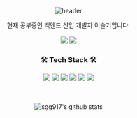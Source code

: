 <div align="center">

  ![header](https://capsule-render.vercel.app/api?type=waving&color=87CEFA&height=300&section=header&text=SeulGi%20Lee&fontSize=90&fontColor=F0F8FF)

  현재 공부중인 백엔드 신입 개발자 이슬기입니다.
  <br><br>
  <a href="mailto:sgadf2847@gmail.com"><img src="https://img.shields.io/badge/Email-EA4335?style=flat-square&logo=Gmail&logoColor=white"></a>
  <a href="https://www.notion.so/9b87a6174ea34705ad02e2d407e25296"><img src="https://img.shields.io/badge/Portfolio-000000?style=flat-square&logo=Notion&logoColor=white"></a>
  <br>
  
  <h3>🛠️ Tech Stack 🛠️</h3>
  
  <img src="https://img.shields.io/badge/Java-1E90FF?style=flat-square">
  <img src="https://img.shields.io/badge/HTML5-E34F26?style=flat-square&logo=HTML5&logoColor=white">
  <img src="https://img.shields.io/badge/CSS3-1572B6?style=flat-square&logo=CSS3&logoColor=white">
  <img src="https://img.shields.io/badge/JavaScript-F7DF1E?style=flat-square&logo=JavaScript&logoColor=white">
  <img src="https://img.shields.io/badge/Spring-6DB33F?style=flat-square&logo=Spring&logoColor=white">
  <img src="https://img.shields.io/badge/Oracle-F80000?style=flat-square&logo=Oracle&logoColor=white">
  <br><br><br>
  
  ![sgg917's github stats](https://github-readme-stats.vercel.app/api?username=sgg917&show_icons=true)

  
</div>



<!--
**sgg917/sgg917** is a ✨ _special_ ✨ repository because its `README.md` (this file) appears on your GitHub profile.

Here are some ideas to get you started:

- 🔭 I’m currently working on ...
- 🌱 I’m currently learning ...
- 👯 I’m looking to collaborate on ...
- 🤔 I’m looking for help with ...
- 💬 Ask me about ...
- 📫 How to reach me: ...
- 😄 Pronouns: ...
- ⚡ Fun fact: ...
-->
